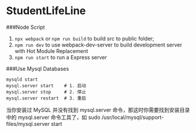 # StudentLifeLine


###Node Script
1. `npx webpack` or `npm run build` to build src to public folder;
2. `npm run dev` to use webpack-dev-server to build development server with Hot Module Replacement
3. `npm run start` to run a Express server

###Use Mysql Databases

```
mysqld start
mysql.server start    # 1. 启动
mysql.server stop     # 2. 停止
mysql.server restart  # 3. 重启
```
当你安装过 MySQL 并没有找到 mysql.server 命令，那这时你需要找到安装目录中的 mysql.server 命令工具了，如 sudo /usr/local/mysql/support-files/mysql.server start

